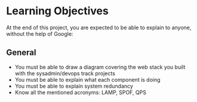 # Learning Objectives
At the end of this project, you are expected to be able to explain to anyone, without the help of Google:

## General
  - You must be able to draw a diagram covering the web stack you built with the sysadmin/devops track projects
  - You must be able to explain what each component is doing
  - You must be able to explain system redundancy
  - Know all the mentioned acronyms: LAMP, SPOF, QPS
